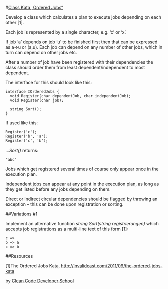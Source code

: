 #[Class Kata „Ordered Jobs“](http://ccd-school.de/en/coding-dojo/classes-katas/ordered-jobs/)



Develop a class which calculates a plan to execute jobs depending on each other [1].

Each job is represented by a single character, e.g. ‘c’ or ‘x’.

If job ‘a’ depends on job ‘u’ to be finished first then that can be expressed as a=>u or (a,u). Each job can depend on any number of other jobs, which in turn can depend on other jobs etc.

After a number of job have been registered with their dependencies the class should order them from least dependent/independent to most dependent.

The interface for this should look like this:

    interface IOrderedJobs {
      void Register(char dependentJob, char independentJob);
      void Register(char job);
     
      string Sort();
    }

If used like this:
	
    Register('c');
    Register('b', 'a');
    Register('c', 'b');

…_Sort()_ returns:
	
    "abc"

Jobs which get registered several times of course only appear once in the execution plan.

Independent jobs can appear at any point in the execution plan, as long as they get listed before any jobs depending on them.

Direct or indirect circular dependencies should be flagged by throwing an exception  – this can be done upon registration or sorting.

##Variations #1

Implement an alternative function _string Sort(string registrierungen)_ which accepts job registrations as a multi-line text of this form [1]:
	
    c =>
    b => a
    c => b

##Resources

[1]The Ordered Jobs Kata, http://invalidcast.com/2011/09/the-ordered-jobs-kata

by [Clean Code Developer School](http://ccd-school.de/)